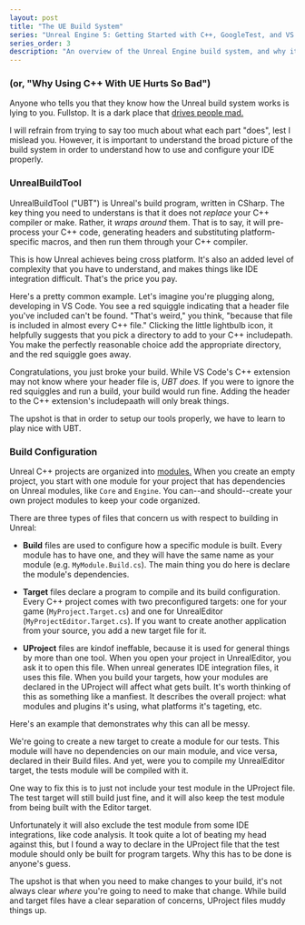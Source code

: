 ```yaml
---
layout: post
title: "The UE Build System"
series: "Unreal Engine 5: Getting Started with C++, GoogleTest, and VS Code"
series_order: 3
description: "An overview of the Unreal Engine build system, and why it has to cause headaches."
---
```


### (or, "Why Using C++ With UE Hurts So Bad")
Anyone who tells you that they know how the Unreal build system works is lying to you. Fullstop. It is a dark place that [drives people mad.][compiling-unreal]

I will refrain from trying to say too much about what each part "does", lest I mislead you. However, it is important to understand the broad picture of the build system in order to understand how to use and configure your IDE properly.

### UnrealBuildTool
UnrealBuildTool ("UBT") is Unreal's build program, written in CSharp. The key thing you need to understans is that it does not *replace* your C++ compiler or make. Rather, it *wraps around* them. That is to say, it will pre-process your C++ code, generating headers and substituting platform-specific macros, and then run them through your C++ compiler.

This is how Unreal achieves being cross platform. It's also an added level of complexity that you have to understand, and makes things like IDE integration difficult. That's the price you pay.

Here's a pretty common example. Let's imagine you're plugging along, developing in VS Code. You see a red squiggle indicating that a header file you've included can't be found. "That's weird," you think, "because that file is included in almost every C++ file." Clicking the little lightbulb icon, it helpfully suggests that you pick a directory to add to your C++ includepath. You make the perfectly reasonable choice add the appropriate directory, and the red squiggle goes away.

Congratulations, you just broke your build. While VS Code's C++ extension may not know where your header file is, *UBT does.* If you were to ignore the red squiggles and run a build, your build would run fine. Adding the header to the C++ extension's includepaath will only break things.

The upshot is that in order to setup our tools properly, we have to learn to play nice with UBT.

### Build Configuration
Unreal C++ projects are organized into [modules.][ue-modules] When you create an empty project, you start with one module for your project that has dependencies on Unreal modules, like `Core` and `Engine`. You can--and should--create your own project modules to keep your code organized.

There are three types of files that concern us with respect to building in Unreal:

* **Build** files are used to configure how a specific module is built. Every module has to have one, and they will have the same name as your module (e.g. `MyModule.Build.cs`). The main thing you do here is declare the module's dependencies.

* **Target** files declare a program to compile and its build configuration. Every C++ project comes with two preconfigured targets: one for your game (`MyProject.Target.cs`) and one for UnrealEditor (`MyProjectEditor.Target.cs`). If you want to create another application from your source, you add a new target file for it.

* **UProject** files are kindof ineffable, because it is used for general things by more than one tool. When you open your project in UnrealEditor, you ask it to open this file. When unreal generates IDE integration files, it uses this file. When you build your targets, how your modules are declared in the UProject will affect what gets built. It's worth thinking of this as something like a manfiest. It describes the overall project: what modules and plugins it's using, what platforms it's tageting, etc.

Here's an example that demonstrates why this can all be messy.

We're going to create a new target to create a module for our tests. This module will have no dependencies on our main module, and vice versa, declared in their Build files. And yet, were you to compile my UnrealEditor target, the tests module will be compiled with it.

One way to fix this is to just not include your test module in the UProject file. The test target will still build just fine, and it will also keep the test module from being built with the Editor target. 

Unfortunately it will also exclude the test module from some IDE integrations, like code analysis. It took quite a lot of beating my head against this, but I found a way to declare in the UProject file that the test module should only be built for program targets. Why this has to be done is anyone's guess.

The upshot is that when you need to make changes to your build, it's not always clear *where* you're going to need to make that change. While build and target files have a clear separation of concerns, UProject files muddy things up.


[compiling-unreal]: https://github.com/Allar/compiling-unreal
[ue-modules]: https://docs.unrealengine.com/5.0/en-US/unreal-engine-modules/